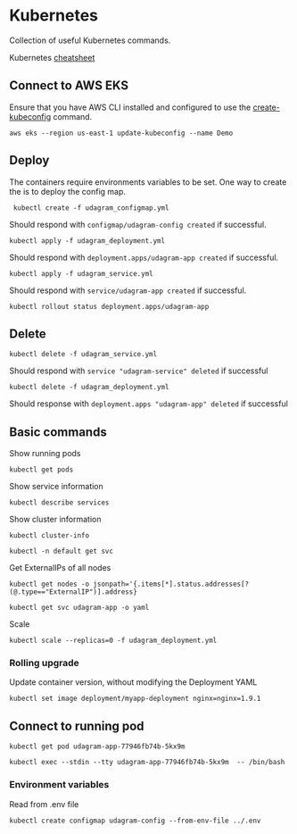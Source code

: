 # Kubernetes

Collection of useful Kubernetes commands. 

Kubernetes [cheatsheet](https://kubernetes.io/docs/reference/kubectl/cheatsheet/)

## Connect to AWS EKS

Ensure that you have AWS CLI installed and configured to use the [create-kubeconfig](https://docs.aws.amazon.com/eks/latest/userguide/create-kubeconfig.html) command.

```
aws eks --region us-east-1 update-kubeconfig --name Demo
```


## Deploy

The containers require environments variables to be set. One way to create the is to deploy the config map.

```
 kubectl create -f udagram_configmap.yml
```
Should respond with `configmap/udagram-config created` if successful.


```
kubectl apply -f udagram_deployment.yml
```

Should respond with `deployment.apps/udagram-app created` if successful.

```
kubectl apply -f udagram_service.yml
```

Should respond with `service/udagram-app created` if successful.


```
kubectl rollout status deployment.apps/udagram-app
```

## Delete

```
kubectl delete -f udagram_service.yml 
```
Should respond with `service "udagram-service" deleted` if successful

```
kubectl delete -f udagram_deployment.yml 
```
Should response with `deployment.apps "udagram-app" deleted` if successful

## Basic commands

Show running pods
```
kubectl get pods
```

Show service information
```
kubectl describe services
```

Show cluster information
```
kubectl cluster-info
```


```
kubectl -n default get svc 
```

Get ExternalIPs of all nodes
````
kubectl get nodes -o jsonpath='{.items[*].status.addresses[?(@.type=="ExternalIP")].address}
````



```
kubectl get svc udagram-app -o yaml
```


Scale 

```
kubectl scale --replicas=0 -f udagram_deployment.yml
```



### Rolling upgrade

Update container version, without modifying the Deployment YAML

```
kubectl set image deployment/myapp-deployment nginx=nginx=1.9.1
```


## Connect to running pod

```
kubectl get pod udagram-app-77946fb74b-5kx9m 
```

```
kubectl exec --stdin --tty udagram-app-77946fb74b-5kx9m  -- /bin/bash
```


### Environment variables

Read from .env file

```
kubectl create configmap udagram-config --from-env-file ../.env
```
